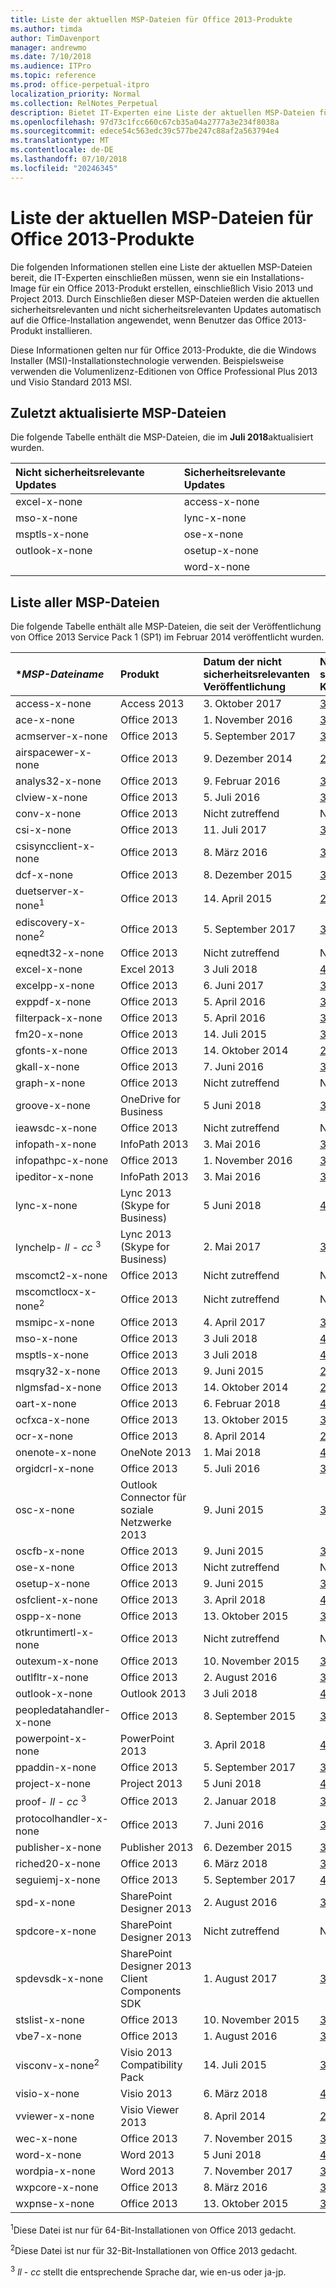```yaml
---
title: Liste der aktuellen MSP-Dateien für Office 2013-Produkte
ms.author: timda
author: TimDavenport
manager: andrewmo
ms.date: 7/10/2018
ms.audience: ITPro
ms.topic: reference
ms.prod: office-perpetual-itpro
localization_priority: Normal
ms.collection: RelNotes_Perpetual
description: Bietet IT-Experten eine Liste der aktuellen MSP-Dateien für unbefristete Office 2013-Versionen, die Windows Installer (MSI) verwenden
ms.openlocfilehash: 97d73c1fcc660c67cb35a04a2777a3e234f8038a
ms.sourcegitcommit: edece54c563edc39c577be247c88af2a563794e4
ms.translationtype: MT
ms.contentlocale: de-DE
ms.lasthandoff: 07/10/2018
ms.locfileid: "20246345"
---
```

# <a name="list-of-the-most-current-msp-files-for-office-2013-products"></a>Liste der aktuellen MSP-Dateien für Office 2013-Produkte

Die folgenden Informationen stellen eine Liste der aktuellen MSP-Dateien bereit, die IT-Experten einschließen müssen, wenn sie ein Installations-Image für ein Office 2013-Produkt erstellen, einschließlich Visio 2013 und Project 2013. Durch Einschließen dieser MSP-Dateien werden die aktuellen sicherheitsrelevanten und nicht sicherheitsrelevanten Updates automatisch auf die Office-Installation angewendet, wenn Benutzer das Office 2013-Produkt installieren.
  
Diese Informationen gelten nur für Office 2013-Produkte, die die Windows Installer (MSI)-Installationstechnologie verwenden. Beispielsweise verwenden die Volumenlizenz-Editionen von Office Professional Plus 2013 und Visio Standard 2013 MSI.
  
## <a name="most-recently-updated-msp-files"></a>Zuletzt aktualisierte MSP-Dateien

Die folgende Tabelle enthält die MSP-Dateien, die im **Juli 2018**aktualisiert wurden. 
  
|**Nicht sicherheitsrelevante Updates**|**Sicherheitsrelevante Updates**|
|:-----|:-----|
|excel-x-none  <br/>    |access-x-none  <br/> |
|mso-x-none  <br/>      |lync-x-none  <br/> |
|msptls-x-none  <br/>   |ose-x-none  <br/> |
|outlook-x-none  <br/>  |osetup-x-none  <br/> |
| <br/>                 |word-x-none <br/>|
 
## <a name="list-of-all-msp-files"></a>Liste aller MSP-Dateien

Die folgende Tabelle enthält alle MSP-Dateien, die seit der Veröffentlichung von Office 2013 Service Pack 1 (SP1) im Februar 2014 veröffentlicht wurden.
  
|****MSP-Dateiname***|****Produkt****|****Datum der nicht sicherheitsrelevanten Veröffentlichung****|****Nicht sicherheitsrelevanter KB-Artikel****|****Datum der sicherheitsrelevanten Veröffentlichung****|****Sicherheitsrelevanter KB-Artikel****|****Sicherheitsrelevante KB veraltet****|
|:-----|:-----|:-----|:-----|:-----|:-----|:-----|
|access-x-none  <br/> |Access 2013  <br/> |3. Oktober 2017  <br/> |[3172543](https://support.microsoft.com/help/3172543) <br/> |10. Juli 2018  <br/> |[4018351](https://support.microsoft.com/en-us/help/4018351) <br/> |[4011234](https://support.microsoft.com/en-us/help/4011234) <br/> |
|ace-x-none  <br/> |Office 2013  <br/> |1. November 2016  <br/> |[3039750](https://support.microsoft.com/kb/3039750) <br/> |13. Februar 2018  <br/> |[3172459](https://support.microsoft.com/help/3172459) <br/> |Nicht zutreffend  <br/> |
|acmserver-x-none  <br/> |Office 2013  <br/> |5. September 2017  <br/> |[3172512](https://support.microsoft.com/help/3172512) <br/> |Nicht zutreffend  <br/> |Nicht zutreffend  <br/> |Nicht zutreffend  <br/> |
|airspacewer-x-none  <br/> |Office 2013  <br/> |9. Dezember 2014  <br/> |[2899522](https://support.microsoft.com/kb/2899522) <br/> |Nicht zutreffend  <br/> |Nicht zutreffend  <br/> |Nicht zutreffend  <br/> |
|analys32-x-none  <br/> |Office 2013  <br/> |9. Februar 2016  <br/> |[3054819](https://support.microsoft.com/kb/3054819) <br/> |Nicht zutreffend  <br/> |Nicht zutreffend  <br/> |Nicht zutreffend  <br/> |
|clview-x-none  <br/> |Office 2013  <br/> |5. Juli 2016  <br/> |[3101503](https://support.microsoft.com/kb/3101503) <br/> |Nicht zutreffend  <br/> |Nicht zutreffend  <br/> |Nicht zutreffend  <br/> |
|conv-x-none  <br/> |Office 2013  <br/> |Nicht zutreffend  <br/> |Nicht zutreffend  <br/> |12. September 2017  <br/> |[3213564](https://support.microsoft.com/help/3213564) <br/> |[3203392](https://support.microsoft.com/help/3203392) <br/> |
|csi-x-none  <br/> |Office 2013  <br/> |11. Juli 2017  <br/> |[3172545](https://support.microsoft.com/help/3172545) <br/> |Nicht zutreffend  <br/> |Nicht zutreffend  <br/> |Nicht zutreffend  <br/> |
|csisyncclient-x-none  <br/> |Office 2013  <br/> |8. März 2016  <br/> |[3114488](https://support.microsoft.com/kb/3114488) <br/> |Nicht zutreffend  <br/> |Nicht zutreffend  <br/> |Nicht zutreffend  <br/> |
|dcf-x-none  <br/> |Office 2013  <br/> |8. Dezember 2015  <br/> |[3023068](https://support.microsoft.com/kb/3023068) <br/> |13. Juni 2017  <br/> |[3162051](https://support.microsoft.com/help/3162051) <br/> |Nicht zutreffend  <br/> |
|duetserver-x-none<sup>1</sup> <br/> |Office 2013  <br/> |14. April 2015  <br/> |[2965214](https://support.microsoft.com/kb/2965214) <br/> |Nicht zutreffend  <br/> |Nicht zutreffend  <br/> |Nicht zutreffend  <br/> |
|ediscovery-x-none<sup>2</sup> <br/> |Office 2013  <br/> |5. September 2017  <br/> |[3172484](https://support.microsoft.com/help/3172484) <br/> |Nicht zutreffend  <br/> |Nicht zutreffend  <br/> |Nicht zutreffend  <br/> |
|eqnedt32-x-none  <br/> |Office 2013  <br/> |Nicht zutreffend  <br/> |Nicht zutreffend  <br/> |9. Januar 2018  <br/> |[4011580](https://support.microsoft.com/help/4011580) <br/> |[3162047](https://support.microsoft.com/help/3162047) <br/> |
|excel-x-none  <br/> |Excel 2013  <br/> |3 Juli 2018  <br/> |[4022244](https://support.microsoft.com/help/4022244) <br/> |12. Juni 2018  <br/> |[4022191](https://support.microsoft.com/en-us/help/4022191) <br/> |[4018399](https://support.microsoft.com/en-us/help/4018399) <br/> |
|excelpp-x-none  <br/> |Office 2013  <br/> |6. Juni 2017  <br/> |[3191872](https://support.microsoft.com/help/3191872) <br/> |Nicht zutreffend  <br/> |Nicht zutreffend  <br/> |Nicht zutreffend  <br/> |
|exppdf-x-none  <br/> |Office 2013  <br/> |5. April 2016  <br/> |[3085587](https://support.microsoft.com/kb/3085587) <br/> |Nicht zutreffend  <br/> |Nicht zutreffend  <br/> |Nicht zutreffend  <br/> |
|filterpack-x-none  <br/> |Office 2013  <br/> |5. April 2016  <br/> |[3039756](https://support.microsoft.com/kb/3039756) <br/> |Nicht zutreffend  <br/> |Nicht zutreffend  <br/> |Nicht zutreffend  <br/> |
|fm20-x-none  <br/> |Office 2013  <br/> |14. Juli 2015  <br/> |[3023052](https://support.microsoft.com/kb/3023052) <br/> |9. Dezember 2014  <br/> |[2726958](https://support.microsoft.com/kb/2726958) <br/> |Keine  <br/> |
|gfonts-x-none  <br/> |Office 2013  <br/> |14. Oktober 2014  <br/> |[2760371](https://support.microsoft.com/kb/2760371) <br/> |Nicht zutreffend  <br/> |Nicht zutreffend  <br/> |Nicht zutreffend  <br/> |
|gkall-x-none  <br/> |Office 2013  <br/> |7. Juni 2016  <br/> |[3039795](https://support.microsoft.com/kb/3039795) <br/> |Nicht zutreffend  <br/> |Nicht zutreffend  <br/> |Nicht zutreffend  <br/> |
|graph-x-none  <br/> |Office 2013  <br/> |Nicht zutreffend  <br/> |Nicht zutreffend  <br/> |12. Juni 2018  <br/> |[4022182](https://support.microsoft.com/en-us/help/4022182) <br/> |[3172436](https://support.microsoft.com/en-us/help/3172436) <br/> |
|groove-x-none  <br/> |OneDrive for Business  <br/> |5 Juni 2018  <br/> |[3178712](https://support.microsoft.com/help/3178712) <br/> |Nicht zutreffend  <br/> |Nicht zutreffend  <br/> |Nicht zutreffend  <br/> |
|ieawsdc-x-none  <br/> |Office 2013  <br/> |Nicht zutreffend  <br/> |Nicht zutreffend  <br/> |11. August 2015  <br/> |[3039798](https://support.microsoft.com/kb/3039798) <br/> |Keine  <br/> |
|infopath-x-none  <br/> |InfoPath 2013  <br/> |3. Mai 2016  <br/> |[3114946](https://support.microsoft.com/kb/3114946) <br/> |8. März 2016  <br/> |[3114833](https://support.microsoft.com/kb/3114833) <br/> |[3054793](https://support.microsoft.com/kb/3054793) <br/> |
|infopathpc-x-none  <br/> |Office 2013  <br/> |1. November 2016  <br/> |[3127916](https://support.microsoft.com/kb/3127916) <br/> |Nicht zutreffend  <br/> |Nicht zutreffend  <br/> |Nicht zutreffend  <br/> |
|ipeditor-x-none  <br/> |InfoPath 2013  <br/> |3. Mai 2016  <br/> |[3114818](https://support.microsoft.com/kb/3114818) <br/> |8. Mai 2018  <br/> |[3162075](https://support.microsoft.com/en-us/help/3162075) <br/> |Nicht zutreffend  <br/> |
|lync-x-none  <br/> |Lync 2013 (Skype for Business)  <br/> |5 Juni 2018  <br/> |[4022170](https://support.microsoft.com/en-us/help/4022170) <br/> |10. Juli 2018  <br/> |[4022225](https://support.microsoft.com/help/4022225) <br/> |[4011179](https://support.microsoft.com/help/4011179) <br/> |
|lynchelp- *ll*  -  *cc* <sup>3</sup> <br/> |Lync 2013 (Skype for Business)  <br/> |2. Mai 2017  <br/> |[3191873](https://support.microsoft.com/help/3191873) <br/> |12. September 2017  <br/> |[3213568](https://support.microsoft.com/help/3213568) <br/> |[3191937](https://support.microsoft.com/help/3191937) <br/> |
|mscomct2-x-none  <br/> |Office 2013  <br/> |Nicht zutreffend  <br/> |Nicht zutreffend  <br/> |13. Mai 2014  <br/> |[2760272](https://support.microsoft.com/kb/2760272) <br/> |Keine  <br/> |
|mscomctlocx-x-none<sup>2</sup> <br/> |Office 2013  <br/> |Nicht zutreffend  <br/> |Nicht zutreffend  <br/> |12. Januar 2016  <br/> |[3039794](https://support.microsoft.com/kb/3039794) <br/> |[2880502](https://support.microsoft.com/kb/2880502) <br/> |
|msmipc-x-none  <br/> |Office 2013  <br/> |4. April 2017  <br/> |[3172523](https://support.microsoft.com/help/3172523) <br/> |Nicht zutreffend  <br/> |Nicht zutreffend  <br/> |Nicht zutreffend  <br/> |
|mso-x-none  <br/> |Office 2013  <br/> |3 Juli 2018  <br/> |[4022166](https://support.microsoft.com/en-us/help/4022166) <br/> |10. April 2018  <br/> |[4018330](https://support.microsoft.com/en-us/help/4018330) <br/> |[4011690](https://support.microsoft.com/en-us/help/4011690) <br/> |
|msptls-x-none  <br/> |Office 2013  <br/> |3 Juli 2018  <br/> |[4018378](https://support.microsoft.com/en-us/help/4018378) <br/> |11. August 2015  <br/> |[3054816](https://support.microsoft.com/kb/3054816) <br/> |Keine  <br/> |
|msqry32-x-none  <br/> |Office 2013  <br/> |9. Juni 2015  <br/> |[2889863](https://support.microsoft.com/kb/2889863) <br/> |Nicht zutreffend  <br/> |Nicht zutreffend  <br/> |Nicht zutreffend  <br/> |
|nlgmsfad-x-none  <br/> |Office 2013  <br/> |14. Oktober 2014  <br/> |[2883095](https://support.microsoft.com/kb/2883095) <br/> |Nicht zutreffend  <br/> |Nicht zutreffend  <br/> |Nicht zutreffend  <br/> |
|oart-x-none  <br/> |Office 2013  <br/> |6. Februar 2018  <br/> |[4011646](https://support.microsoft.com/help/4011646) <br/> |12. Juni 2018  <br/> |[4018387](https://support.microsoft.com/en-us/help/4018387) <br/> |[4018288](https://support.microsoft.com/en-us/help/4018288) <br/> |
|ocfxca-x-none  <br/> |Office 2013  <br/> |13. Oktober 2015  <br/> |[3039720](https://support.microsoft.com/kb/3039720) <br/> |Nicht zutreffend  <br/> |Nicht zutreffend  <br/> |Nicht zutreffend  <br/> |
|ocr-x-none  <br/> |Office 2013  <br/> |8. April 2014  <br/> |[2760344](https://support.microsoft.com/kb/2760344) <br/> |Nicht zutreffend  <br/> |Nicht zutreffend  <br/> |Nicht zutreffend  <br/> |
|onenote-x-none  <br/> |OneNote 2013  <br/> |1. Mai 2018  <br/> |[4011281](https://support.microsoft.com/en-us/help/4011281) <br/> |9. August 2016  <br/> |[3115256](https://support.microsoft.com/kb/3115256) <br/> |[3101371](https://support.microsoft.com/kb/3101371) <br/> |
|orgidcrl-x-none  <br/> |Office 2013  <br/> |5. Juli 2016  <br/> |[3085565](https://support.microsoft.com/kb/3085565) <br/> |Nicht zutreffend  <br/> |Nicht zutreffend  <br/> |Nicht zutreffend  <br/> |
|osc-x-none  <br/> |Outlook Connector für soziale Netzwerke 2013  <br/> |9. Juni 2015  <br/> |[3054854](https://support.microsoft.com/kb/3054854) <br/> |Nicht zutreffend  <br/> |Nicht zutreffend  <br/> |Nicht zutreffend  <br/> |
|oscfb-x-none  <br/> |Office 2013  <br/> |9. Juni 2015  <br/> |[3054856](https://support.microsoft.com/kb/3054856) <br/> |Nicht zutreffend  <br/> |Nicht zutreffend  <br/> |Nicht zutreffend  <br/> |
|ose-x-none  <br/> |Office 2013  <br/> |Nicht zutreffend  <br/> |Nicht zutreffend  <br/> |10. Juli 2018  <br/> |[4022188](https://support.microsoft.com/en-us/help/4022188) <br/> |[4011253](https://support.microsoft.com/en-us/help/4011253) <br/> |
|osetup-x-none  <br/> |Office 2013  <br/> |9. Juni 2015  <br/> |[3054783](https://support.microsoft.com/kb/3054783) <br/> |10. Juli 2018  <br/> |[4022189](https://support.microsoft.com/en-us/help/4022189) <br/> |[4011254](https://support.microsoft.com/en-us/help/4011254) <br/> |
|osfclient-x-none  <br/> |Office 2013  <br/> |3. April 2018  <br/> |[4018333](https://support.microsoft.com/en-us/help/4018333) <br/> |9. Juni 2015  <br/> |[3039782](https://support.microsoft.com/kb/3039782) <br/> |Keine  <br/> |
|ospp-x-none  <br/> |Office 2013  <br/> |13. Oktober 2015  <br/> |[3039778](https://support.microsoft.com/kb/3039778) <br/> |Nicht zutreffend  <br/> |Nicht zutreffend  <br/> |Nicht zutreffend  <br/> |
|otkruntimertl-x-none  <br/> |Office 2013  <br/> |Nicht zutreffend  <br/> |Nicht zutreffend  <br/> |8. März 2016  <br/> |[3039746](https://support.microsoft.com/kb/3039746) <br/> |[2910941](https://support.microsoft.com/kb/2910941) <br/> |
|outexum-x-none  <br/> |Office 2013  <br/> |10. November 2015  <br/> |[3101487](https://support.microsoft.com/kb/3101487) <br/> |Nicht zutreffend  <br/> |Nicht zutreffend  <br/> |Nicht zutreffend  <br/> |
|outlfltr-x-none  <br/> |Office 2013  <br/> |2. August 2016  <br/> |[3115404](https://support.microsoft.com/kb/3115404) <br/> |Nicht zutreffend  <br/> |Nicht zutreffend  <br/> |Nicht zutreffend  <br/> |
|outlook-x-none  <br/> |Outlook 2013  <br/> |3 Juli 2018  <br/> |[4022242](https://support.microsoft.com/en-us/help/4022242) <br/> |12. Juni 2018  <br/> |[4022169](https://support.microsoft.com/help/4022169) <br/> |[4011697](https://support.microsoft.com/help/4011697) <br/> |
|peopledatahandler-x-none  <br/> |Office 2013  <br/> |8. September 2015  <br/> |[3039766](https://support.microsoft.com/kb/3039766) <br/> |Nicht zutreffend  <br/> |Nicht zutreffend  <br/> |Nicht zutreffend  <br/> |
|powerpoint-x-none  <br/> |PowerPoint 2013  <br/> |3. April 2018  <br/> |[4018289](https://support.microsoft.com/en-us/help/4018289) <br/> |12. September 2017  <br/> |[4011069](https://support.microsoft.com/help/4011069) <br/> |[3115487](https://support.microsoft.com/help/3115487) <br/> |
|ppaddin-x-none  <br/> |Office 2013  <br/> |5. September 2017  <br/> |[3213536](https://support.microsoft.com/help/3213536) <br/> |Nicht zutreffend  <br/> |Nicht zutreffend  <br/> |Nicht zutreffend  <br/> |
|project-x-none  <br/> |Project 2013  <br/> |5 Juni 2018 <br/> |[4022171](https://support.microsoft.com/en-us/help/4022171) <br/> |10. November 2015  <br/> |[3101506](https://support.microsoft.com/kb/3101506) <br/> |Keine  <br/> |
|proof- *ll*  -  *cc* <sup>3</sup> <br/> |Office 2013  <br/> |2. Januar 2018  <br/> |[3172510](https://support.microsoft.com/help/3172510) <br/> |13. Mai 2014  <br/> |[2880463](https://support.microsoft.com/kb/2880463) <br/> |Keine  <br/> |
|protocolhandler-x-none  <br/> |Office 2013  <br/> |7. Juni 2016  <br/> |[3023049](https://support.microsoft.com/kb/3023049) <br/> |Nicht zutreffend  <br/> |Nicht zutreffend  <br/> |Nicht zutreffend  <br/> |
|publisher-x-none  <br/> |Publisher 2013  <br/> |6. Dezember 2015  <br/> |[3114329](https://support.microsoft.com/kb/3114329) <br/> |10. November 2015  <br/> |[3085561](https://support.microsoft.com/kb/3085561) <br/> |Keine  <br/> |
|riched20-x-none  <br/> |Office 2013  <br/> |6. März 2018  <br/> |[3172471](https://support.microsoft.com/en-us/help/3172471) <br/> |Nicht zutreffend  <br/> |Nicht zutreffend  <br/> |Nicht zutreffend  <br/> |
|seguiemj-x-none  <br/> |Office 2013  <br/> |5. September 2017  <br/> |[4011087](https://support.microsoft.com/help/4011087) <br/> |Nicht zutreffend  <br/> |Nicht zutreffend  <br/> |Nicht zutreffend  <br/> |
|spd-x-none  <br/> |SharePoint Designer 2013  <br/> |2. August 2016  <br/> |[3114721](https://support.microsoft.com/kb/3114721) <br/> |13. Mai 2014  <br/> |[2863836](https://support.microsoft.com/kb/2863836) <br/> |Keine  <br/> |
|spdcore-x-none  <br/> |SharePoint Designer 2013  <br/> |Nicht zutreffend  <br/> |Nicht zutreffend  <br/> |13. Mai 2014  <br/> |[2752096](https://support.microsoft.com/kb/2752096) <br/> |Keine  <br/> |
|spdevsdk-x-none  <br/> |SharePoint Designer 2013 Client Components SDK  <br/> |1. August 2017  <br/> |[3213571](https://support.microsoft.com/help/3213571) <br/> |13. Mai 2014  <br/> |[2863854](https://support.microsoft.com/kb/2863854) <br/> |Keine  <br/> |
|stslist-x-none  <br/> |Office 2013  <br/> |10. November 2015  <br/> |[3055007](https://support.microsoft.com/kb/3055007) <br/> |Nicht zutreffend  <br/> |Nicht zutreffend  <br/> |Nicht zutreffend  <br/> |
|vbe7-x-none  <br/> |Office 2013  <br/> |1. August 2016  <br/> |[3172443](https://support.microsoft.com/help/3172443) <br/> |8. November 2016  <br/> |[3115153](https://support.microsoft.com/kb/3115153) <br/> |[3039734](https://support.microsoft.com/kb/3039734) <br/> |
|visconv-x-none<sup>2</sup> <br/> |Visio 2013 Compatibility Pack  <br/> |14. Juli 2015  <br/> |[3054828](https://support.microsoft.com/kb/3054828) <br/> |Nicht zutreffend  <br/> |Nicht zutreffend  <br/> |Nicht zutreffend  <br/> |
|visio-x-none  <br/> |Visio 2013  <br/> |6. März 2018  <br/> |[4011230](https://support.microsoft.com/en-us/help/4011230) <br/> |14. Juni 2016  <br/> |[3115020](https://support.microsoft.com/kb/3115020) <br/> |[3114489](https://support.microsoft.com/kb/3114489) <br/> |
|vviewer-x-none  <br/> |Visio Viewer 2013  <br/> |8. April 2014  <br/> |[2817301](https://support.microsoft.com/kb/2817301) <br/> |Nicht zutreffend  <br/> |Nicht zutreffend  <br/> |Nicht zutreffend  <br/> |
|wec-x-none  <br/> |Office 2013  <br/> |7. November 2015  <br/> |[3172533](https://support.microsoft.com/help/3172533) <br/> |Nicht zutreffend  <br/> |Nicht zutreffend  <br/> |Nicht zutreffend  <br/> |
|word-x-none  <br/> |Word 2013  <br/> |5 Juni 2018 <br/> |[4022186](https://support.microsoft.com/en-us/help/4022186) <br/> |10. Juli 2018  <br/> |[4022224](https://support.microsoft.com/en-us/help/4022224) <br/> |[4018396](https://support.microsoft.com/en-us/help/4018396) <br/> |
|wordpia-x-none  <br/> |Word 2013  <br/> |7. November 2017  <br/> |[3162081](https://support.microsoft.com/help/3162081) <br/> |Nicht zutreffend  <br/> |Nicht zutreffend  <br/> |Nicht zutreffend  <br/> |
|wxpcore-x-none  <br/> |Office 2013  <br/> |8. März 2016  <br/> |[3114499](https://support.microsoft.com/kb/3114499) <br/> |Nicht zutreffend  <br/> |Nicht zutreffend  <br/> |Nicht zutreffend  <br/> |
|wxpnse-x-none  <br/> |Office 2013  <br/> |13. Oktober 2015  <br/> |[3039701](https://support.microsoft.com/kb/3039701) <br/> |Nicht zutreffend  <br/> |Nicht zutreffend  <br/> |Nicht zutreffend  <br/> |
   
<sup>1</sup>Diese Datei ist nur für 64-Bit-Installationen von Office 2013 gedacht.
  
<sup>2</sup>Diese Datei ist nur für 32-Bit-Installationen von Office 2013 gedacht.
  
<sup>3</sup> *ll*  -  *cc* stellt die entsprechende Sprache dar, wie en-us oder ja-jp. 
  
